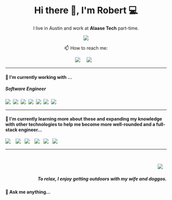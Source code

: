 <h1 align='center'> Hi there 👋, I'm Robert 💻 </h1>

<p align='center'>
   I live in Austin and work at <b>Alaase Tech</b> part-time.
</p>

<p align='center'>
  <a href="#"><img src="https://visitor-badge.glitch.me/badge?page_id=koda186.koda186??style=for-the-badge&logo=appveyor"></a>
</p>

<p align='center'>
📫 How to reach me:
</p>
<p align='center'>
  <a href="https://www.linkedin.com/in/robert-allen-jr-11183382"><img src="https://img.shields.io/badge/linkedin-%230077B5.svg?&style=for-the-badge&logo=linkedin&logoColor=white" /></a>&nbsp;&nbsp;&nbsp;&nbsp;
  <a href="mailto:reallenjr1@gmail.com?subject=Hello Robert"><img src="https://img.shields.io/badge/gmail-%23D14836.svg?&style=for-the-badge&logo=gmail&logoColor=white" /></a>&nbsp;&nbsp;&nbsp;&nbsp;
</p>

<hr>

<h4>🔭  I’m currently working with ...</h4>

<h5>Software Engineer</h5>
<p >
  <img src="https://img.shields.io/badge/html5%20-%23e34f26.svg?&style=for-the-badge&logo=html5&logoColor=white" />&nbsp;&nbsp;<img src="https://img.shields.io/badge/CSS3-1572B6?&style=for-the-badge&logo=css3&logoColor=white" />&nbsp;&nbsp;<img src="https://img.shields.io/badge/JavaScript-F7DF1E?style=for-the-badge&logo=javascript&logoColor=black" />&nbsp;&nbsp;<img src="https://img.shields.io/badge/React-20232A?style=for-the-badge&logo=react&logoColor=61DAFB" />&nbsp;&nbsp;<img src="https://img.shields.io/badge/node.js%20-%23339933.svg?&style=for-the-badge&logo=node.js&logoColor=white" />&nbsp;&nbsp;<img src="https://img.shields.io/badge/Bootstrap-563D7C?style=for-the-badge&logo=bootstrap&logoColor=white">&nbsp;&nbsp;<img src="https://img.shields.io/badge/Docker-2496ED?style=for-the-badge&logo=docker&logoColor=white" />&nbsp;&nbsp;
</p>

<hr>

<h4>🌱  I'm currently learning more about these and expanding my knowledge with other technologies to help me become more well-rounded and a full-stack engineer...</h4>
<p >
  <img src="https://img.shields.io/badge/jenkins-007ACC?style=for-the-badge&logo=jenkins&logoColor=white" />&nbsp;&nbsp;&nbsp;&nbsp;<img src="https://img.shields.io/badge/React-20232A?style=for-the-badge&logo=react&logoColor=61DAFB" />&nbsp;&nbsp;&nbsp;<img src="https://img.shields.io/badge/node.js%20-%23339933.svg?&style=for-the-badge&logo=node.js&logoColor=white" />&nbsp;&nbsp;&nbsp;&nbsp;<img src="https://img.shields.io/badge/Docker-2496ED?style=for-the-badge&logo=docker&logoColor=white" />&nbsp;&nbsp;&nbsp;<img src="https://img.shields.io/badge/mongodb%20-%23db7093.svg?&style=for-the-badge&logo=mongo-db&logoColor=white" />&nbsp;&nbsp;&nbsp;<img src="https://img.shields.io/badge/spring%20-%23c21325.svg?&style=for-the-badge&logo=spring&logoColor=white" />&nbsp;&nbsp;&nbsp;
</p>

<hr>

<br>
<p align="right">
  <a href="https://roberteallen.com"><img src="https://img.shields.io/badge/Portfolio-Check%20me%20out-brightgreen" /></a>&nbsp;&nbsp;&nbsp;
  <h5 align="right">To relax, I enjoy getting outdoors with my wife and doggos.</h5>
</p>


<h4>💬 Ask me anything...</h4>

             

